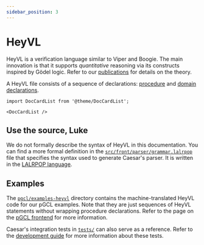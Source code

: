 ```yaml
---
sidebar_position: 3
---
```


# HeyVL

HeyVL is a verification language similar to Viper and Boogie.
The main innovation is that it supports _quantitative_ reasoning via its constructs inspired by Gödel logic.
Refer to our [publications](../publications.md) for details on the theory.

A HeyVL file consists of a sequence of declarations: [procedure](./procs.md) and [domain declarations](./domains.md).

```mdx-code-block
import DocCardList from '@theme/DocCardList';

<DocCardList />
```

## Use the source, Luke

We do not formally describe the syntax of HeyVL in this documentation.
You can find a more formal definition in the [`src/front/parser/grammar.lalrpop`](https://github.com/moves-rwth/caesar/blob/main/src/front/parser/grammar.lalrpop) file that specifies the syntax used to generate Caesar's parser.
It is written in the [LALRPOP language](https://lalrpop.github.io/lalrpop/tutorial/index.html).

## Examples

The [`pgcl/examples-heyvl`](https://github.com/moves-rwth/caesar/tree/main/pgcl/examples-heyvl) directory contains the machine-translated HeyVL code for our pGCL examples.
Note that they are just sequences of HeyVL statements without wrapping procedure declarations.
Refer to the page on the [pGCL frontend](../pgcl.md) for more information.

Caesar's integration tests in [`tests/`](https://github.com/moves-rwth/caesar/tree/main/tests) can also serve as a reference.
Refer to the [development guide](../devguide.md#caesar) for more information about these tests.
